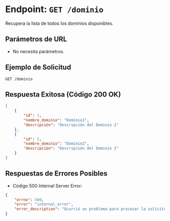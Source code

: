 # Endpoint: `GET /dominio`

Recupera la lista de todos los dominios disponibles.

## Parámetros de URL
- No necesita parámetros.

## Ejemplo de Solicitud
```http
GET /dominio
```

## Respuesta Exitosa (Código 200 OK)
```json
[
    {
        "id": 1,
        "nombre_dominio": "Dominio1",
        "descripción": "Descripción del Dominio 1"
    },
    {
        "id": 2,
        "nombre_dominio": "Dominio2",
        "descripción": "Descripción del Dominio 2"
    }
]
```

## Respuestas de Errores Posibles
- Código 500 Internal Server Error:
```json
{
    "errno": 500,
    "error": "internal_error",
    "error_description": "Ocurrió un problema para procesar la solicitud"
}
```
